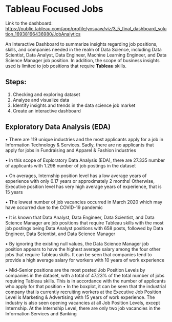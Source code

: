 # Tableau Focused Jobs

Link to the dashboard: https://public.tableau.com/app/profile/yosuaw/viz/3_5_final_dashboard_solution_16938166436980/JobAnalytics

An Interactive Dashboard to summarize insights regarding job positions, skills, and companies needed in the realm of Data Science, including Data Scientist, Data Analyst, Data Engineer, Machine Learning Engineer, and Data Science Manager job position. In addition, the scope of business insights used is limited to job positions that require <b>Tableau</b> skills.

## Steps:
1. Checking and exploring dataset
2. Analyze and visualize data
3. Identify insights and trends in the data science job market
4. Create an interactive dashboard

## Exploratory Data Analysis (EDA)
• There are 119 unique industries and the most applicants apply for a job in Information Technology & Services. Sadly, there are no applicants that apply for jobs in Fundraising and Apparel & Fashion industries

• In this scope of Exploratory Data Analysis (EDA), there are 27.335 number of applicants with 1.298 number of job postings in the dataset

• On averages, Internship position level has a low average years of experience with only 0.17 years or approximately 2 months! Otherwise, Executive position level has very high average years of experience, that is 15 years

• The lowest number of job vacancies occurred in March 2020 which may have occurred due to the COVID-19 pandemic

• It is known that Data Analyst, Data Engineer, Data Scientist, and Data Science Manager are job positions that require Tableau skills with the most job postings being Data Analyst positions with 658 posts, followed by Data Engineer, Data Scientist, and Data Science Manager

• By ignoring the existing null values, the Data Science Manager job position appears to have the highest average salary among the four other jobs that require Tableau skills. It can be seen that companies tend to provide a high average salary for workers with 10 years of work experience

• Mid-Senior positions are the most posted Job Position Levels by companies in the dataset, with a total of 47.23% of the total number of jobs requiring Tableau skills. This is in accordance with the number of applicants who apply for that position
• In the boxplot, it can be seen that the industrial company that is currently recruiting workers at the Executive Job Position Level is Marketing & Advertising with 15 years of work experience. The industry is also seen opening vacancies at all Job Position Levels, except Internship. At the Internship Level, there are only two job vacancies in the Information Services and Banking
